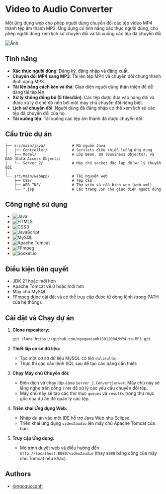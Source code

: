 # Video to Audio Converter

Một ứng dụng web cho phép người dùng chuyển đổi các tệp video MP4 thành tệp âm thanh MP3. Ứng dụng có tính năng xác thực người dùng, cho phép người dùng xem lịch sử chuyển đổi và tải xuống các tệp đã chuyển đổi

![Ảnh](https://media.discordapp.net/attachments/1301209299686522880/1390604707000619118/image.png?ex=6868dd0e&is=68678b8e&hm=528826335f28efa98163dbc07d13db60962d58bf5870ff08a679c36aa0dcd005&=&format=webp&quality=lossless&width=438&height=345)
## Tính năng

*   **Xác thực người dùng**: Đăng ký, đăng nhập và đăng xuất.
*   **Chuyển đổi MP4 sang MP3**: Tải lên tệp MP4 và chuyển đổi chúng thành định dạng MP3.
*   **Tải lên bằng cách kéo và thả**: Giao diện người dùng thân thiện để dễ dàng tải tệp lên.
*   **Xử lý không đồng bộ (5 files/lần)**: Các tệp được đưa vào hàng đợi và được xử lý ở chế độ nền bởi một máy chủ chuyển đổi riêng biệt.
*   **Lịch sử chuyển đổi**: Người dùng đã đăng nhập có thể xem lịch sử các tệp đã chuyển đổi của họ.
*   **Tải xuống tệp**: Tải xuống các tệp âm thanh đã được chuyển đổi.
## Cấu trúc dự án

```
├── src/main/java/            # Mã nguồn Java
│   ├── Controller/           # Servlets điều khiển luồng ứng dụng
│   ├── Model/                # Lớp Bean, BO (Business Objects), và DAO (Data Access Objects)
│   └── Server_2/             # Máy chủ socket độc lập để xử lý chuyển đổi
│
└── src/main/webapp/          # Tài nguyên web
    ├── CSS/                  # Tệp CSS
    ├── WEB-INF/              # Thư viện và cấu hình web (web.xml)
    └── *.jsp                 # Các trang JSP cho giao diện người dùng
```
## Công nghệ sử dụng

* ![Java](https://img.shields.io/badge/-Java-007396?logo=java&logoColor=fff&style=flat-square)
* ![HTML5](https://img.shields.io/badge/-HTML5-E34F26?logo=html5&logoColor=fff&style=flat-square)
* ![CSS3](https://img.shields.io/badge/-CSS3-1572B6?logo=css3&logoColor=fff&style=flat-square)
* ![JavaScript](https://img.shields.io/badge/-JavaScript-F7DF1E?logo=javascript&logoColor=000&style=flat-square)
* ![MySQL](https://img.shields.io/badge/-MySQL-4479A1?logo=mysql&logoColor=fff&style=flat-square)
* ![Apache Tomcat](https://img.shields.io/badge/-Apache%20Tomcat-F8DC75?logo=apachetomcat&logoColor=000&style=flat-square)
* ![FFmpeg](https://img.shields.io/badge/-FFmpeg-007808?logo=ffmpeg&logoColor=fff&style=flat-square)
* ![Socket.io](https://img.shields.io/badge/-Socket-010101?logo=socket.io&logoColor=fff&style=flat-square)

## Điều kiện tiên quyết

*   JDK 21 hoặc mới hơn
*   Apache Tomcat v9.0 hoặc mới hơn
*   Máy chủ MySQL
*   [FFmpeg](https://ffmpeg.org/download.html) được cài đặt và có thể truy cập được từ dòng lệnh (trong PATH của hệ thống).


## Cài đặt và Chạy dự án

1.  **Clone repository:**
    ```bash
    git clone https://github.com/ngoquocanh15012004/MP4-to-MP3.git
    ```

2.  **Thiết lập cơ sở dữ liệu:**
    *   Tạo một cơ sở dữ liệu MySQL có tên `dulieultm`.
    *   Thực thi các câu lệnh SQL sau để tạo các bảng cần thiết:

3.  **Chạy Máy chủ Chuyển đổi:**
    *   Biên dịch và chạy lớp Java `Server_2.ConvertServer`. Máy chủ này sẽ lắng nghe trên cổng `7749` để xử lý các yêu cầu chuyển đổi tệp.
    *   Máy chủ này sẽ tạo các thư mục `queues` và `results` trong thư mục gốc của dự án để quản lý các tệp.

4.  **Triển khai Ứng dụng Web:**
    *   Nhập dự án vào một IDE hỗ trợ Java Web như Eclipse.
    *   Triển khai ứng dụng `video2audio` lên máy chủ Apache Tomcat của bạn.

5.  **Truy cập Ứng dụng:**
    *   Mở trình duyệt web và điều hướng đến `http://localhost:8080/video2audio` (thay `8080` bằng cổng của máy chủ Tomcat nếu khác).


## Authors

- [@ngoquocanh](https://www.github.com/ngoquocanh15012004)

